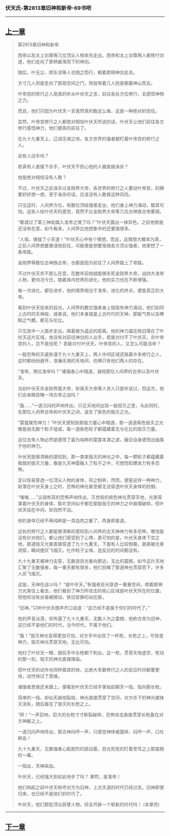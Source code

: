 ### 伏天氏-第2813章旧神和新帝-69书吧

--------
[上一章](./db68fdb370f37f4f25618289b0a9d017.md)
--------


>
>
>
>第2813章旧神和新帝
>
>西帝以及太上剑尊等几位顶尖人物率先走出，西帝和太上剑尊两人都修行剑道，他们走向了那柄垂落而下的神剑。
>
>随后，叶无尘、顾东流等人也随之而行，朝着那柄神剑走去。
>
>方寸几人则是走向了那扇空间之门，玲珑带着几人则是朝着神山而去。
>
>叶帝宫的修行之人竟真的听从叶伏天之言，前往各处方位修行，去感悟神物之力。
>
>而且，他们只因为叶伏天一言竟然真的敢这么做，这是一种绝对的信任。
>
>显然，叶帝宫修行之人都绝对相信叶伏天所说的话，叶伏天让他们前往各方修行感悟神力，他们便真的前往了。
>
>在九十九重天上，辽阔无垠之地，各方世界的强者都盯着叶帝宫的修行之人。
>
>会有人动手吗？
>
>若真有人直接下杀手，叶伏天不担心他的人被直接诛杀？
>
>他是绝对相信没有人敢？
>
>不过，叶伏天之前诛杀过金刚界大帝，各世界的修行之人要动叶帝宫，的确要好好想一想，至于诛杀的话，应该没有人敢冒这种风险。
>
>只见这时，人间界方位，有数位顶级强者走出，他们身上神力涌动，极其可怕，这些人给叶伏天的感觉，竟然不比金刚界大帝等几位古神族古帝要弱。
>
>“都渡过了第三神劫踏入准帝之境了吗？”叶伏天露出一抹异色，之前他倒是还没有在意，如今看来，人间界比他想象中的还要强很多。
>
>“人祖，铸就了小天道！”叶伏天心中有个猜想，而且，这猜想大概率为真，之前人间界想要邀请他前往，可能便是想要笼络各方顶尖强者，他掌控了一条帝路。
>
>金刚界等数位古神族古帝，也都是因为前往了人间界踏上了帝路。
>
>不过叶伏天并不那么在意，在数年前他就能够杀死金刚界大帝，战四大准帝人物，更何况今日，随着体内世界的进化，他的实力也在不断增强。
>
>每一次进化，都在进步，他的境界相当于准帝，进化的终点，便是真正的大帝。
>
>看到叶伏天投来的目光，人间界的数位强者身上隐隐有神力涌动，他们如同上古时的天神般，或者说，他们本身就是上古时代的天神，那股气势以及睥睨之气概，都无与伦比。
>
>只见其中一人踏步走出，隔着极为遥远的距离，他的神力威压依旧落在了叶伏天这片区域，他没有对前往神剑的人出手，若是对付不了叶伏天，杀叶帝宫的人，岂不是找死？
>若能对付叶伏天，叶帝宫的人，又怎么可能活命？
>
>一股恐怖的天威弥漫于九十九重天上，两人中间区域还隔着许多修行之人，这时都纷纷避开，浩瀚无垠的天地间，仿佛只有他们两人的存在。
>
>“准帝，两位准帝吗？”诸强者心中暗道，凝视那位人间界的古帝以及叶伏天。
>
>当初叶伏天杀金刚界面大帝，斩昊天大帝等人世人只是听说过，但这次，他们会亲眼目睹一场古帝之战吗？
>
>“轰……”一道沉闷的声响传出，只见天地间出现一股寂灭之意，与此同时，在那位人间界古帝和叶伏天之间，诞生了紫色的毁灭之光。
>
>“雷霆属性神力！”叶伏天感知到那股力量心中暗道，那一道道紫色毁灭之光像是由无数个粒子组成，每一道紫色粒子都蕴藏着无与伦比的毁灭力量。
>
>这位古帝人物必然是感悟了最为纯粹的雷霆本源之道，融合自身感悟出独属于他的神力。
>
>叶伏天能够清晰的感知到，那一束束毁灭的神光之中，每一颗粒子都蕴藏着极致的毁灭力量，像是九天神雷融入了粒子之中，可想而知爆发力有多恐怖。
>
>足以轻易穿透一位顶尖人物的身体，将之粉碎，然而，便是这样一种神力，射落在叶伏天身上之时，恐怖的神光甚至都无法穿透叶伏天身体的防御。
>
>“嗤嗤……”尖锐刺耳的恐怖声响传出，灭世般的紫色神光贯穿天地，光束笼罩着叶伏天的身体，那片空间似乎都在那股毁灭的神力之中崩塌破碎，但叶伏天站在中间，却岿然不动。
>
>他的身体已经不再纯粹是一具血肉之躯了，肉身即是道。
>
>远处的修行之人都能够清晰的感知到人间界的古天神神力有多恐怖，哪怕是没有针对他们，都让他们感受到了心悸，更可怕的是，叶伏天身体下空之地，那道毁灭光束直接穿透了九十九重天，下面有人比较倒霉，直接被光束洞穿，瞬间便灰飞烟灭，化作粒子尘埃，连反应的时间都没有。
>
>九十九重天被神力击穿，无数道目光看向那边，无比的震撼，如今这片天地汇聚了无数强者，每一重天都有很多，他们目睹了那道神光贯穿而下，许多人灰飞烟灭。
>
>这是，天神在战斗吗？
>“是叶伏天。”有强者目光穿透一重重空间，顺着那神力光束往上看去，他们看到了神力所攻击的核心区域是叶伏天所在的位置，但他却没有丝毫被撼动，依旧安静的站在那。
>
>“旧神。”只听叶伏天朗声开口说道：“这已经不是属于你们的时代了。”
>
>他的声音淡漠，却传遍了九十九重天，无数人为之震撼，他称古帝为旧神，这已经不是他们的时代，当今时代，不属于他们。
>
>“轰！”毁灭神光变得更加可怕，对方手中出现了一杆枪，长枪之上，尽皆是神力，毁灭神光贯穿天地，无比可怕。
>
>他扫了叶伏天一眼，随后手中长枪朝下刺出，这一枪，贯穿天地虚空，枪动的那一刻，毁灭的神光直接降临。
>
>但叶伏天的动作也同样极其的快，比绝大多数修行之人的反应时间都要更快，动作快过了思维。
>
>诸强者思维还未跟上，便看到叶伏天已经手掌抬起朝天一指，指向那长枪。
>
>简单的一指，却似天崩地裂般，神光直接贯穿了空间，对方杀下的神光被抹灭消失，随后轰在了毁灭的长枪之上。
>
>“砰！”一声巨响，巨大的长枪寸寸断裂破碎，恐怖攻击直接贯穿长枪轰在对方神躯之上。
>
>一道沉闷声响传出，那古神闷哼一声，只感觉神体被震碎，闷哼一声，口吐鲜血！
>
>九十九重天，无数强者心脏剧烈的跳动着，目光死死的盯着苍穹之上那震撼的一幕。
>
>一指出，天神染血。
>
>叶伏天，已经强大到如此地步了吗？
>果然，是准帝！
>
>他们响起之前叶伏天称呼对方为旧神，上古天道的时代已经过去，旧神即便归来，也已经不是他们的时代了。
>
>叶伏天，他们那批顶尖妖孽人物，将会开辟一个崭新的时代吗！
>(本章完)
>
>

--------
[下一章](./51ec1a1ebe1799164cacdb3cf2b49c5d.md)
--------

